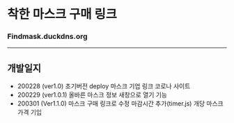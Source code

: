 # 착한 마스크 구매 링크

### Findmask.duckdns.org

---

## 개발일지

- 200228 (ver1.0)
  초기버전 deploy
  마스크 기업 링크
  코로나 사이트
- 200229 (ver1.0.1)
  올바른 마스크 정보
  새창으로 열기 기능
- 200301 (Ver1.1.0)
  마스크 구매 링크로 수정
  마감시간 추가(timer.js)
  개당 마스크 가격 기입

